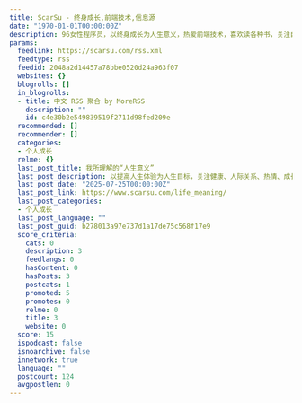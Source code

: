 ```yaml
---
title: ScarSu - 终身成长,前端技术,信息源
date: "1970-01-01T00:00:00Z"
description: 96女性程序员，以终身成长为人生意义，热爱前端技术，喜欢读各种书，关注自我管理、心智成长、认知提升、极简生活。
params:
  feedlink: https://scarsu.com/rss.xml
  feedtype: rss
  feedid: 2048a2d14457a78bbe0520d24a963f07
  websites: {}
  blogrolls: []
  in_blogrolls:
  - title: 中文 RSS 聚合 by MoreRSS
    description: ""
    id: c4e30b2e549839519f2711d98fed209e
  recommended: []
  recommender: []
  categories:
  - 个人成长
  relme: {}
  last_post_title: 我所理解的“人生意义”
  last_post_description: 以提高人生体验为人生目标，关注健康、人际关系、热情、成长、奉献
  last_post_date: "2025-07-25T00:00:00Z"
  last_post_link: https://www.scarsu.com/life_meaning/
  last_post_categories:
  - 个人成长
  last_post_language: ""
  last_post_guid: b278013a97e737d1a17de75c568f17e9
  score_criteria:
    cats: 0
    description: 3
    feedlangs: 0
    hasContent: 0
    hasPosts: 3
    postcats: 1
    promoted: 5
    promotes: 0
    relme: 0
    title: 3
    website: 0
  score: 15
  ispodcast: false
  isnoarchive: false
  innetwork: true
  language: ""
  postcount: 124
  avgpostlen: 0
---
```

